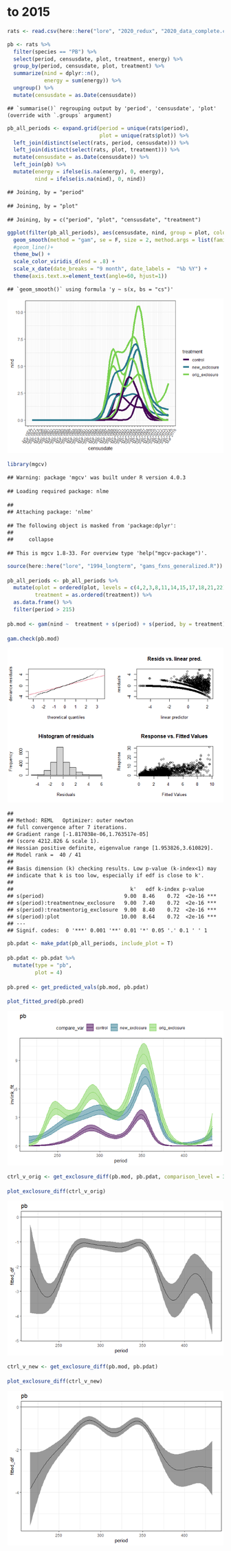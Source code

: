 to 2015
================

``` r
rats <- read.csv(here::here("lore", "2020_redux", "2020_data_complete.csv"))
```

``` r
pb <- rats %>%
  filter(species == "PB") %>%
  select(period, censusdate, plot, treatment, energy) %>%
  group_by(period, censusdate, plot, treatment) %>%
  summarize(nind = dplyr::n(),
            energy = sum(energy)) %>%
  ungroup() %>%
  mutate(censusdate = as.Date(censusdate))
```

    ## `summarise()` regrouping output by 'period', 'censusdate', 'plot' (override with `.groups` argument)

``` r
pb_all_periods <- expand.grid(period = unique(rats$period),
                              plot = unique(rats$plot)) %>%
  left_join(distinct(select(rats, period, censusdate))) %>%
  left_join(distinct(select(rats, plot, treatment))) %>%
  mutate(censusdate = as.Date(censusdate)) %>%
  left_join(pb) %>%
  mutate(energy = ifelse(is.na(energy), 0, energy),
         nind = ifelse(is.na(nind), 0, nind))
```

    ## Joining, by = "period"

    ## Joining, by = "plot"

    ## Joining, by = c("period", "plot", "censusdate", "treatment")

``` r
ggplot(filter(pb_all_periods), aes(censusdate, nind, group = plot, color = treatment)) +
  geom_smooth(method = "gam", se = F, size = 2, method.args = list(family = "poisson")) +
  #geom_line()+
  theme_bw() +
  scale_color_viridis_d(end = .8) +
  scale_x_date(date_breaks = "9 month", date_labels =  "%b %Y") +
  theme(axis.text.x=element_text(angle=60, hjust=1))
```

    ## `geom_smooth()` using formula 'y ~ s(x, bs = "cs")'

![](baileys_files/figure-gfm/unnamed-chunk-2-1.png)<!-- -->

``` r
library(mgcv)
```

    ## Warning: package 'mgcv' was built under R version 4.0.3

    ## Loading required package: nlme

    ## 
    ## Attaching package: 'nlme'

    ## The following object is masked from 'package:dplyr':
    ## 
    ##     collapse

    ## This is mgcv 1.8-33. For overview type 'help("mgcv-package")'.

``` r
source(here::here("lore", "1994_longterm", "gams_fxns_generalized.R"))

pb_all_periods <- pb_all_periods %>%
  mutate(oplot = ordered(plot, levels = c(4,2,3,8,11,14,15,17,18,21,22)),
         treatment = as.ordered(treatment)) %>%
  as.data.frame() %>%
  filter(period > 215)

pb.mod <- gam(nind ~  treatment + s(period) + s(period, by = treatment) + plot + s(period, by = plot), family = "poisson", data  = pb_all_periods, method = "REML")

gam.check(pb.mod)
```

![](baileys_files/figure-gfm/unnamed-chunk-3-1.png)<!-- -->

    ## 
    ## Method: REML   Optimizer: outer newton
    ## full convergence after 7 iterations.
    ## Gradient range [-1.817038e-06,1.763517e-05]
    ## (score 4212.826 & scale 1).
    ## Hessian positive definite, eigenvalue range [1.953826,3.610829].
    ## Model rank =  40 / 41 
    ## 
    ## Basis dimension (k) checking results. Low p-value (k-index<1) may
    ## indicate that k is too low, especially if edf is close to k'.
    ## 
    ##                                      k'   edf k-index p-value    
    ## s(period)                          9.00  8.46    0.72  <2e-16 ***
    ## s(period):treatmentnew_exclosure   9.00  7.40    0.72  <2e-16 ***
    ## s(period):treatmentorig_exclosure  9.00  8.40    0.72  <2e-16 ***
    ## s(period):plot                    10.00  8.64    0.72  <2e-16 ***
    ## ---
    ## Signif. codes:  0 '***' 0.001 '**' 0.01 '*' 0.05 '.' 0.1 ' ' 1

``` r
pb.pdat <- make_pdat(pb_all_periods, include_plot = T)

pb.pdat <- pb.pdat %>%
  mutate(type = "pb",
         plot = 4)

pb.pred <- get_predicted_vals(pb.mod, pb.pdat)

plot_fitted_pred(pb.pred)
```

![](baileys_files/figure-gfm/unnamed-chunk-3-2.png)<!-- -->

``` r
ctrl_v_orig <- get_exclosure_diff(pb.mod, pb.pdat, comparison_level = 3)

plot_exclosure_diff(ctrl_v_orig)
```

![](baileys_files/figure-gfm/unnamed-chunk-3-3.png)<!-- -->

``` r
ctrl_v_new <- get_exclosure_diff(pb.mod, pb.pdat)

plot_exclosure_diff(ctrl_v_new)
```

![](baileys_files/figure-gfm/unnamed-chunk-3-4.png)<!-- -->
